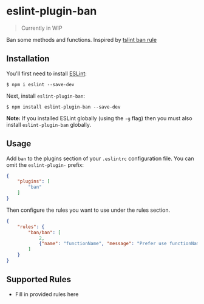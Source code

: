 # eslint-plugin-ban

> Currently in WIP

Ban some methods and functions. Inspired by [tslint ban rule](https://palantir.github.io/tslint/rules/ban/)

## Installation

You'll first need to install [ESLint](http://eslint.org):

```
$ npm i eslint --save-dev
```

Next, install `eslint-plugin-ban`:

```
$ npm install eslint-plugin-ban --save-dev
```

**Note:** If you installed ESLint globally (using the `-g` flag) then you must also install `eslint-plugin-ban` globally.

## Usage

Add `ban` to the plugins section of your `.eslintrc` configuration file. You can omit the `eslint-plugin-` prefix:

```json
{
    "plugins": [
        "ban"
    ]
}
```


Then configure the rules you want to use under the rules section.

```json
{
    "rules": {
        "ban/ban": [
            2,
            {"name": "functionName", "message": "Prefer use functionName2"}
        ]
    }
}
```

## Supported Rules

* Fill in provided rules here
